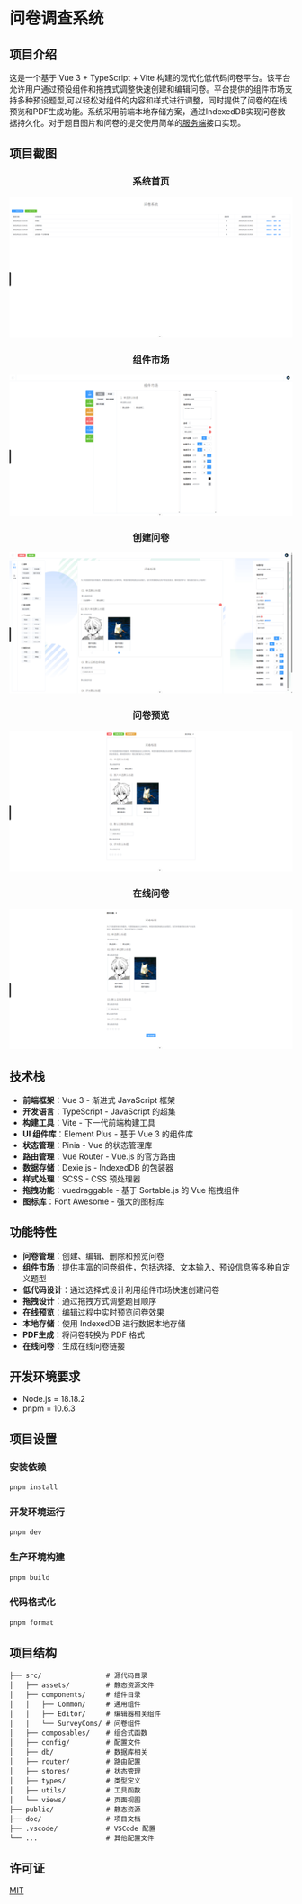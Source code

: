 # 问卷调查系统

## 项目介绍

这是一个基于 Vue 3 + TypeScript + Vite 构建的现代化低代码问卷平台。该平台允许用户通过预设组件和拖拽式调整快速创建和编辑问卷。平台提供的组件市场支持多种预设题型,可以轻松对组件的内容和样式进行调整，同时提供了问卷的在线预览和PDF生成功能。系统采用前端本地存储方案，通过IndexedDB实现问卷数据持久化。对于题目图片和问卷的提交使用简单的[服务端](https://github.com/forclh/questionnaire-server)接口实现。

## 项目截图

<div align="center">

### 系统首页

![问卷系统首页](./doc/问卷系统首页.png)

### 组件市场

![组件市场](./doc/组件市场.png)

### 创建问卷

![创建问卷](./doc/创建问卷.png)

### 问卷预览

![问卷预览](./doc/问卷预览.png)

### 在线问卷

![在线问卷](./doc/在线问卷.png)

</div>

## 技术栈

- **前端框架**：Vue 3 - 渐进式 JavaScript 框架
- **开发语言**：TypeScript - JavaScript 的超集
- **构建工具**：Vite - 下一代前端构建工具
- **UI 组件库**：Element Plus - 基于 Vue 3 的组件库
- **状态管理**：Pinia - Vue 的状态管理库
- **路由管理**：Vue Router - Vue.js 的官方路由
- **数据存储**：Dexie.js - IndexedDB 的包装器
- **样式处理**：SCSS - CSS 预处理器
- **拖拽功能**：vuedraggable - 基于 Sortable.js 的 Vue 拖拽组件
- **图标库**：Font Awesome - 强大的图标库

## 功能特性

- **问卷管理**：创建、编辑、删除和预览问卷
- **组件市场**：提供丰富的问卷组件，包括选择、文本输入、预设信息等多种自定义题型
- **低代码设计**：通过选择式设计利用组件市场快速创建问卷
- **拖拽设计**：通过拖拽方式调整题目顺序
- **在线预览**：编辑过程中实时预览问卷效果
- **本地存储**：使用 IndexedDB 进行数据本地存储
- **PDF生成**：将问卷转换为 PDF 格式
- **在线问卷**：生成在线问卷链接

## 开发环境要求

- Node.js = 18.18.2
- pnpm = 10.6.3

## 项目设置

### 安装依赖

```bash
pnpm install
```

### 开发环境运行

```bash
pnpm dev
```

### 生产环境构建

```bash
pnpm build
```

### 代码格式化

```bash
pnpm format
```

## 项目结构

```
├── src/                # 源代码目录
│   ├── assets/         # 静态资源文件
│   ├── components/     # 组件目录
│   │   ├── Common/     # 通用组件
│   │   ├── Editor/     # 编辑器相关组件
│   │   └── SurveyComs/ # 问卷组件
│   ├── composables/    # 组合式函数
│   ├── config/         # 配置文件
│   ├── db/             # 数据库相关
│   ├── router/         # 路由配置
│   ├── stores/         # 状态管理
│   ├── types/          # 类型定义
│   ├── utils/          # 工具函数
│   └── views/          # 页面视图
├── public/             # 静态资源
├── doc/                # 项目文档
├── .vscode/            # VSCode 配置
└── ...                 # 其他配置文件
```

## 许可证

[MIT](LICENSE)

